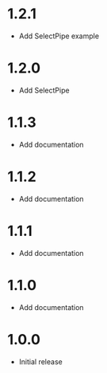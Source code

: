 # 1.2.1

  * Add SelectPipe example

# 1.2.0

  * Add SelectPipe

# 1.1.3

  * Add documentation
  
# 1.1.2

  * Add documentation

# 1.1.1

  * Add documentation

# 1.1.0

  * Add documentation


# 1.0.0

  * Initial release

